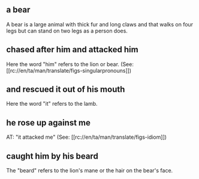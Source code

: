 ## a bear ##

A bear is a large animal with thick fur and long claws and that walks on four legs but can stand on two legs as a person does.

## chased after him and attacked him ##

Here the word "him" refers to the lion or bear. (See: [[rc://en/ta/man/translate/figs-singularpronouns]])

## and rescued it out of his mouth ##

Here the word "it" refers to the lamb.

## he rose up against me ##

AT: "it attacked me" (See: [[rc://en/ta/man/translate/figs-idiom]])

## caught him by his beard ##

The "beard" refers to the lion's mane or the hair on the bear's face.
